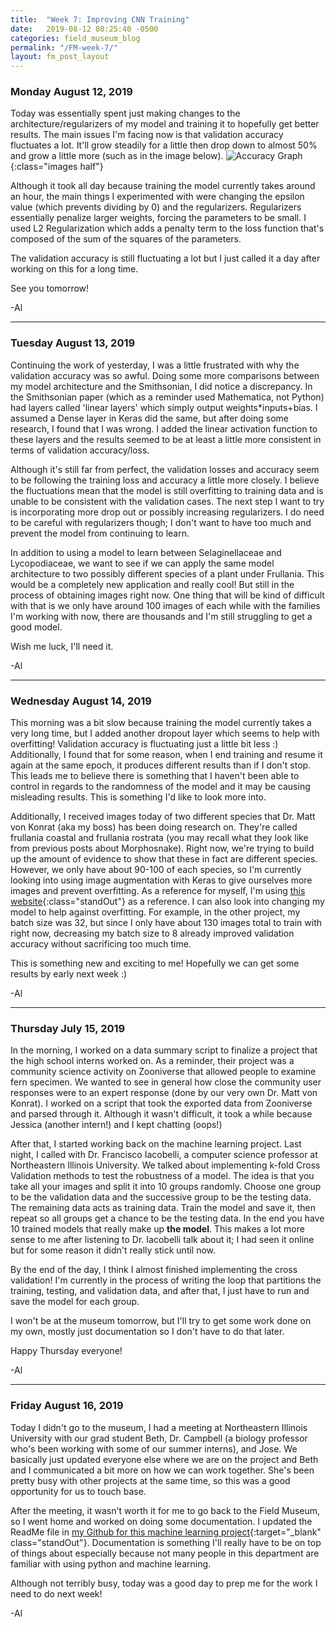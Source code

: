 ```yaml
---
title:  "Week 7: Improving CNN Training"
date:   2019-08-12 08:25:40 -0500
categories: field_museum_blog
permalink: "/FM-week-7/"
layout: fm_post_layout
---
```

### Monday August 12, 2019
Today was essentially spent just making changes to the architecture/regularizers of my model and training it to hopefully get better results. The main issues I'm facing now is that validation accuracy fluctuates a lot. It'll grow steadily for a little then drop down to almost 50% and grow a little more (such as in the image below).
![Accuracy Graph]({{site.baseurl}}/assets/images/blog/fm/8.13.19_13.47.png){:class="images half"}

Although it took all day because training the model currently takes around an hour, the main things I experimented with were changing the epsilon value (which prevents dividing by 0) and the regularizers. Regularizers essentially penalize larger weights, forcing the parameters to be small. I used L2 Regularization which adds a penalty term to the loss function that's composed of the sum of the squares of the parameters. 

The validation accuracy is still fluctuating a lot but I just called it a day after working on this for a long time.

See you tomorrow!

-Al

***
### Tuesday August 13, 2019
Continuing the work of yesterday, I was a little frustrated with why the validation accuracy was so awful. Doing some more comparisons between my model architecture and the Smithsonian, I did notice a discrepancy. In the Smithsonian paper (which as a reminder used Mathematica, not Python) had layers called 'linear layers' which simply output weights*inputs+bias. I assumed a Dense layer in Keras did the same, but after doing some research, I found that I was wrong. I added the linear activation function to these layers and the results seemed to be at least a little more consistent in terms of validation accuracy/loss. 

Although it's still far from perfect, the validation losses and accuracy seem to be following the training loss and accuracy a little more closely. I believe the fluctuations mean that the model is still overfitting to training data and is unable to be consistent with the validation cases. The next step I want to try is incorporating more drop out or possibly increasing regularizers. I do need to be careful with regularizers though; I don't want to have too much and prevent the model from continuing to learn. 

In addition to using a model to learn between Selaginellaceae and Lycopodiaceae, we want to see if we can apply the same model architecture to two possibly different species of a plant under Frullania. This would be a completely new application and really cool! But still in the process of obtaining images right now. One thing that will be kind of difficult with that is we only have around 100 images of each while with the families I'm working with now, there are thousands and I'm still struggling to get a good model.

Wish me luck, I'll need it.

-Al

***

### Wednesday August 14, 2019

This morning was a bit slow because training the model currently takes a very long time, but I added another dropout layer which seems to help with overfitting! Validation accuracy is fluctuating just a little bit less :) Additionally, I found that for some reason, when I end training and resume it again at the same epoch, it produces different results than if I don't stop. This leads me to believe there is something that I haven't been able to control in regards to the randomness of the model and it may be causing misleading results. This is something I'd like to look more into.

Additionally, I received images today of two different species that Dr. Matt von Konrat (aka my boss) has been doing research on. They're called frullania coastal and frullania rostrata (you may recall what they look like from previous posts about Morphosnake). Right now, we're trying to build up the amount of evidence to show that these in fact are different species. However, we only have about 90-100 of each species, so I'm currently looking into using image augmentation with Keras to give ourselves more images and prevent overfitting. As a reference for myself, I'm using [this website](https://www.pyimagesearch.com/2018/12/24/how-to-use-keras-fit-and-fit_generator-a-hands-on-tutorial/){:class="standOut"} as a reference. I can also look into changing my model to help against overfitting. For example, in the other project, my batch size was 32, but since I only have about 130 images total to train with right now, decreasing my batch size to 8 already improved validation accuracy without sacrificing too much time.

This is something new and exciting to me! Hopefully we can get some results by early next week :)

-Al

---

### Thursday July 15, 2019

In the morning, I worked on a data summary script to finalize a project that the high school interns worked on. As a reminder, their project was a community science activity on Zooniverse that allowed people to examine fern specimen. We wanted to see in general how close the community user responses were to an expert response (done by our very own Dr. Matt von Konrat). I worked on a script that took the exported data from Zooniverse and parsed through it. Although it wasn't difficult, it took a while because Jessica (another intern!) and I kept chatting (oops!)

After that, I started working back on the machine learning project. Last night, I called with Dr. Francisco Iacobelli, a computer science professor at Northeastern Illinois University. We talked about implementing k-fold Cross Validation methods to test the robustness of a model. The idea is that you take all your images and split it into 10 groups randomly. Choose one group to be the validation data and the successive group to be the testing data. The remaining data acts as training data. Train the model and save it, then repeat so all groups get a chance to be the testing data. In the end you have 10 trained models that really make up **the model**. This makes a lot more sense to me after listening to Dr. Iacobelli talk about it; I had seen it online but for some reason it didn't really stick until now. 

By the end of the day, I think I almost finished implementing the cross validation! I'm currently in the process of writing the loop that partitions the training, testing, and validation data, and after that, I just have to run and save the model for each group.

I won't be at the museum tomorrow, but I'll try to get some work done on my own, mostly just documentation so I don't have to do that later.

Happy Thursday everyone!

-Al

---

### Friday August 16, 2019

Today I didn't go to the museum, I had a meeting at Northeastern Illinois University with our grad student Beth, Dr. Campbell (a biology professor who's been working with some of our summer interns), and Jose. We basically just updated everyone else where we are on the project and Beth and I communicated a bit more on how we can work together. She's been pretty busy with other projects at the same time, so this was a good opportunity for us to touch base.

After the meeting, it wasn't worth it for me to go back to the Field Museum, so I went home and worked on doing some documentation. I updated the ReadMe file in [my Github for this machine learning project](https://github.com/allisonchen23/ml_classifications){:target="_blank" class="standOut"}. Documentation is something I'll really have to be on top of things about especially because not many people in this department are familiar with using python and machine learning. 

Although not terribly busy, today was a good day to prep me for the work I need to do next week!

-Al